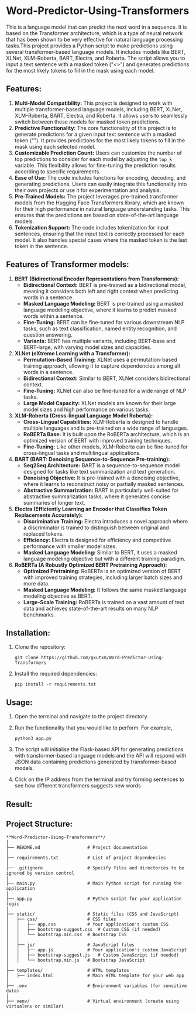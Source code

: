 # Word-Predictor-Using-Transformers

This is a language model that can predict the next word in a sequence. It is based on the Transformer architecture, which is a type of neural network that has been shown to be very effective for natural language processing tasks.This project provides a Python script to make predictions using several transformer-based language models. It includes models like BERT, XLNet, XLM-Roberta, BART, Electra, and Roberta. The script allows you to input a text sentence with a masked token ("<<mask>>") and generates predictions for the most likely tokens to fill in the mask using each model.

## Features:

1. **Multi-Model Compatibility:** This project is designed to work with multiple transformer-based language models, including BERT, XLNet, XLM-Roberta, BART, Electra, and Roberta. It allows users to seamlessly switch between these models for masked token predictions.
2. **Predictive Functionality:** The core functionality of this project is to generate predictions for a given input text sentence with a masked token ("<mask>"). It provides predictions for the most likely tokens to fill in the mask using each selected model.
3. **Customizable Prediction Count:** Users can customize the number of top predictions to consider for each model by adjusting the `top_k` variable. This flexibility allows for fine-tuning the prediction results according to specific requirements.
4. **Ease of Use:** The code includes functions for encoding, decoding, and generating predictions. Users can easily integrate this functionality into their own projects or use it for experimentation and analysis.
5. **Pre-Trained Models:** The project leverages pre-trained transformer models from the Hugging Face Transformers library, which are known for their high performance in natural language understanding tasks. This ensures that the predictions are based on state-of-the-art language models.
6. **Tokenization Support:** The code includes tokenization for input sentences, ensuring that the input text is correctly processed for each model. It also handles special cases where the masked token is the last token in the sentence.

## Features of Transformer models:

1. **BERT (Bidirectional Encoder Representations from Transformers):**
    - **Bidirectional Context:** BERT is pre-trained as a bidirectional model, meaning it considers both left and right context when predicting words in a sentence.
    - **Masked Language Modeling:** BERT is pre-trained using a masked language modeling objective, where it learns to predict masked words within a sentence.
    - **Fine-Tuning:** BERT can be fine-tuned for various downstream NLP tasks, such as text classification, named entity recognition, and question answering.
    - **Variants:** BERT has multiple variants, including BERT-base and BERT-large, with varying model sizes and capacities.
2. **XLNet (eXtreme Learning with a Transformer):**
    - **Permutation-Based Training:** XLNet uses a permutation-based training approach, allowing it to capture dependencies among all words in a sentence.
    - **Bidirectional Context:** Similar to BERT, XLNet considers bidirectional context.
    - **Fine-Tuning:** XLNet can also be fine-tuned for a wide range of NLP tasks.
    - **Large Model Capacity:** XLNet models are known for their large model sizes and high performance on various tasks.
3. **XLM-Roberta (Cross-lingual Language Model Roberta):**
    - **Cross-Lingual Capabilities:** XLM-Roberta is designed to handle multiple languages and is pre-trained on a wide range of languages.
    - **RoBERTa Base:** It is built upon the RoBERTa architecture, which is an optimized version of BERT with improved training techniques.
    - **Fine-Tuning:** Like other models, XLM-Roberta can be fine-tuned for cross-lingual tasks and multilingual applications.
4. **BART (BART: Denoising Sequence-to-Sequence Pre-training):**
    - **Seq2Seq Architecture:** BART is a sequence-to-sequence model designed for tasks like text summarization and text generation.
    - **Denoising Objective:** It is pre-trained with a denoising objective, where it learns to reconstruct noisy or partially masked sentences.
    - **Abstractive Summarization:** BART is particularly well-suited for abstractive summarization tasks, where it generates concise summaries of longer text.
5. **Electra (Efficiently Learning an Encoder that Classifies Token Replacements Accurately):**
    - **Discriminative Training:** Electra introduces a novel approach where a discriminator is trained to distinguish between original and replaced tokens.
    - **Efficiency:** Electra is designed for efficiency and competitive performance with smaller model sizes.
    - **Masked Language Modeling:** Similar to BERT, it uses a masked language modeling objective but with a different training paradigm.
6. **RoBERTa (A Robustly Optimized BERT Pretraining Approach):**
    - **Optimized Pretraining:** RoBERTa is an optimized version of BERT with improved training strategies, including larger batch sizes and more data.
    - **Masked Language Modeling:** It follows the same masked language modeling objective as BERT.
    - **Large-Scale Training:** RoBERTa is trained on a vast amount of text data and achieves state-of-the-art results on many NLP benchmarks.

## Installation:

1. Clone the repository:
    
    ```
    git clone https://github.com/gxutxm/Word-Predictor-Using-Transformers
    ```
    
2. Install the required dependencies:
    
    `pip install -r requirements.txt`
    

## Usage:

1. Open the terminal and navigate to the project directory.
2. Run the functionality that you would like to perform. For example,
    
    ```
    python3 app.py
    ```
    
3. The script will initialise the Flask-based API for generating predictions with transformer-based language models and the API will respond with JSON data containing predictions generated by transformer-based models. 
4. Click on the IP address from the terminal and try forming sentences to see how different transformers suggests new words

## Result:

## Project Structure:

```
**Word-Predictor-Using-Transformers**/
│
├── README.md                  # Project documentation
│
├── requirements.txt           # List of project dependencies
│
├── .gitignore                 # Specify files and directories to be ignored by version control
│
├── main.py                    # Main Python script for running the application
│
├── app.py                     # Python script for your application logic
│
├── static/                    # Static files (CSS and JavaScript)
│   ├── css/                   # CSS files
│   │   ├── app.css            # Your application's custom CSS
│   │   ├── bootstrap-suggest.css  # Custom CSS (if needed)
│   │   └── bootstrap.min.css  # Bootstrap CSS
│   │
│   ├── js/                    # JavaScript files
│   │   ├── app.js             # Your application's custom JavaScript
│   │   ├── bootstrap-suggest.js   # Custom JavaScript (if needed)
│   │   └── bootstrap.min.js   # Bootstrap JavaScript
│
├── templates/                 # HTML templates
│   ├── index.html             # Main HTML template for your web app
│
├── .env                       # Environment variables (for sensitive data)
│
├── venv/                      # Virtual environment (create using virtualenv or similar)
```
